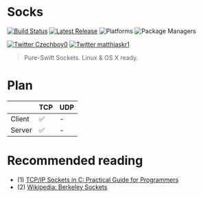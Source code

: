# Socks

[![Build Status](https://travis-ci.com/czechboy0/Socks.svg?branch=master)](https://travis-ci.org/czechboy0/Jay)
[![Latest Release](https://img.shields.io/github/release/czechboy0/socks.svg)](https://github.com/czechboy0/jay/releases/latest)
![Platforms](https://img.shields.io/badge/platforms-Linux%20%7C%20OS%20X-blue.svg)
![Package Managers](https://img.shields.io/badge/package%20managers-swiftpm-yellow.svg)

[![Twitter Czechboy0](https://img.shields.io/badge/twitter-czechboy0-green.svg)](http://twitter.com/czechboy0)
[![Twitter matthiaskr1](https://img.shields.io/badge/twitter-matthiaskr1-green.svg)](http://twitter.com/matthiaskr1)

> Pure-Swift Sockets. Linux & OS X ready.

# Plan

| | TCP | UDP |
| --- | --- | --- |
| Client | ✅ | - | 
| Server | ✅ | -  |

# Recommended reading
- (1) [TCP/IP Sockets in C: Practical Guide for Programmers](http://www.e-reading.club/bookreader.php/136904/TCP%7CIP_Sockets_in_C:_Practical_Guide_for_Programmers.pdf)
- (2) [Wikipedia: Berkeley Sockets](https://en.wikipedia.org/wiki/Berkeley_sockets)
